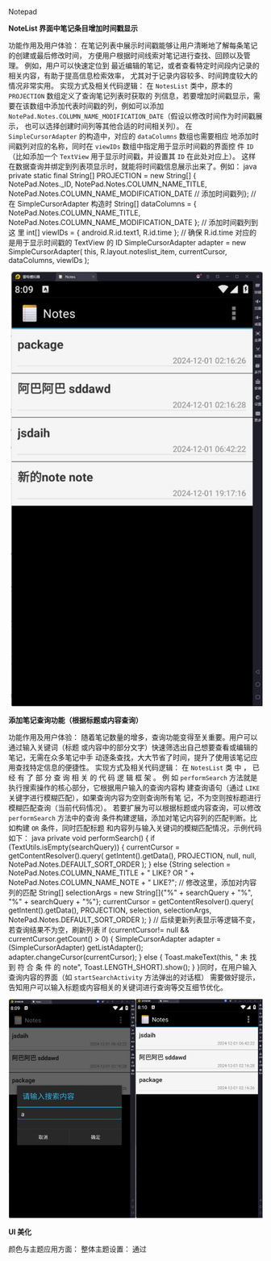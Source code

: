 Notepad 

 **NoteList 界面中笔记条目增加时间戳显示** 

功能作用及用户体验： 在笔记列表中展示时间戳能够让用户清晰地了解每条笔记的创建或最后修改时间， 方便用户根据时间线索对笔记进行查找、回顾以及管理。
例如，用户可以快速定位到 最近编辑的笔记，或者查看特定时间段内记录的相关内容，有助于提高信息检索效率， 尤其对于记录内容较多、时间跨度较大的情况非常实用。 实现方式及相关代码逻辑： 在 `NotesList` 类中，原本的 `PROJECTION` 数组定义了查询笔记列表时获取的 列信息，若要增加时间戳显示，需要在该数组中添加代表时间戳的列，例如可以添加 `NotePad.Notes.COLUMN_NAME_MODIFICATION_DATE`（假设以修改时间作为时间戳展示， 也可以选择创建时间列等其他合适的时间相关列）。 在 `SimpleCursorAdapter` 的构造中，对应的 `dataColumns` 数组也需要相应 地添加时间戳列对应的名称，同时在 `viewIDs` 数组中指定用于显示时间戳的界面控 件 `ID`（比如添加一个 `TextView` 用于显示时间戳，并设置其 `ID` 在此处对应上）。 这样在数据查询并绑定到列表项显示时，就能将时间戳信息展示出来了。例如： java private static final String[] PROJECTION = new String[] { NotePad.Notes._ID, NotePad.Notes.COLUMN_NAME_TITLE, NotePad.Notes.COLUMN_NAME_MODIFICATION_DATE // 添加时间戳列}; // 在 SimpleCursorAdapter 构造时 String[] dataColumns = { NotePad.Notes.COLUMN_NAME_TITLE, NotePad.Notes.COLUMN_NAME_MODIFICATION_DATE }; // 添加时间戳列到这 里 int[] viewIDs = { android.R.id.text1, R.id.time }; // 确保 R.id.time 对应的 是用于显示时间戳的 TextView 的 ID SimpleCursorAdapter adapter = new SimpleCursorAdapter( this, R.layout.noteslist_item, currentCursor, dataColumns, viewIDs );

![image-20241201212457488](image-20241201212457488.png)

**添加笔记查询功能（根据标题或内容查询）** 

功能作用及用户体验： 随着笔记数量的增多，查询功能变得至关重要。用户可以通过输入关键词（标题 或内容中的部分文字）快速筛选出自己想要查看或编辑的笔记，无需在众多笔记中手 动逐条查找，大大节省了时间，提升了使用该笔记应用查找特定信息的便捷性。 实现方式及相关代码逻辑： 在 `NotesList` 类 中 ， 已 经 有 了 部 分 查 询 相 关 的 代 码 逻 辑 框 架 。 例 如 `performSearch` 方法就是执行搜索操作的核心部分，它根据用户输入的查询内容构 建查询语句（通过 `LIKE` 关键字进行模糊匹配），如果查询内容为空则查询所有笔 记，不为空则按标题进行模糊匹配查询（当前代码情况）。 若要扩展为可以根据标题或内容查询，可以修改 `performSearch` 方法中的查询 条件构建逻辑，添加对笔记内容列的匹配判断。比如构建 `OR` 条件，同时匹配标题 和内容列与输入关键词的模糊匹配情况，示例代码如下： java private void performSearch() { if (TextUtils.isEmpty(searchQuery)) { currentCursor = getContentResolver().query( getIntent().getData(), PROJECTION, null, null, NotePad.Notes.DEFAULT_SORT_ORDER ); } else {String selection = NotePad.Notes.COLUMN_NAME_TITLE + " LIKE? OR " + NotePad.Notes.COLUMN_NAME_NOTE + " LIKE?"; // 修改这里，添加对内容列的匹配 String[] selectionArgs = new String[]{"%" + searchQuery + "%", "%" + searchQuery + "%"}; currentCursor = getContentResolver().query( getIntent().getData(), PROJECTION, selection, selectionArgs, NotePad.Notes.DEFAULT_SORT_ORDER ); } // 后续更新列表显示等逻辑不变，若查询结果不为空，刷新列表 if (currentCursor!= null && currentCursor.getCount() > 0) { SimpleCursorAdapter adapter = (SimpleCursorAdapter) getListAdapter(); adapter.changeCursor(currentCursor); } else { Toast.makeText(this, " 未 找 到 符 合 条 件 的 note", Toast.LENGTH_SHORT).show(); } }同时，在用户输入查询内容的界面（如 `startSearchActivity` 方法弹出的对话框） 需要做好提示，告知用户可以输入标题或内容相关的关键词进行查询等交互细节优化。

![image-20241201212558188](image-20241201212558188.png)

**UI 美化** 

颜色与主题应用方面： 整体主题设置： 通过 <style name="AppTheme"
parent="Theme.MaterialComponents.Light.NoActionBar"> 定义了应用的基础主题，其中设置了 android:windowBackground 为@color/white，这使得整个应用窗口的背景呈现白色，营造出简洁明亮的视觉基础效果。同时还定义了 AppTheme.Light 和AppTheme.Dark 两种不同风格的主题变体，分别适用于亮色和暗色模式（例如AppTheme.Dark 中 设 置 android:windowBackground 为 @color/black ，android:statusBarColor 为 @color/dark_gray 等，能呈现出暗色风格的整体界面），方便根据用户偏好或系统设置切换不同的视觉风格。控件颜色应用示例：对于 Title TextView（标题文本视图），其文本样式 AppTheme.TextAppearance.Title中定义了 android:textColor 为 #333333，文字大小为 18sp，字体为 sans 且加粗
显示，这种颜色搭配白色的背景，使得标题清晰且突出，方便用户快速识别每条笔记的主题内容。Timestamp TextView（时间戳文本视图）对应的文本样式
AppTheme.TextAppearance.Timestamp 里，文本颜色设为 #888888，字号为 12sp，常规字体样式，相对较淡的颜色用于显示时间戳信息，既能够展示必要的时间信息又不会过于突兀，与标题文字在视觉上形成主次分明的效果。
在定义的颜色资源中，还有诸如 your_color_for_edittext 和
your_color_for_linear_layout 等自定义颜色项，可以灵活应用到 EditText、
LinearLayout 等 相 应 控 件 上 。 比 如 将 EditText 的 背 景 颜 色 设 为
@color/your_color_for_edittext（示例中为白色），使其在视觉上更加整洁统一，
输入区域更清晰可见。布局与控件样式方面：
列表项布局（基于 ConstraintLayout 的布局文件）：
整体布局：除了前面提到的背景颜色和内边距设置营造出舒适的展示区域外，通过ConstraintLayout 的约束机制来精确排列控件位置。
例如 Title TextView 通过约束app:layout_constraintTop_toTopOf="parent"、
app:layout_constraintStart_toStartOf="parent" 和app:layout_constraintEnd_toEndOf="parent"，使其水平方向占满父容器并且位于顶部 ， 保 证 标 题 展 示 的 整 齐 和 突 出 。 Timestamp TextView 则 通 过app:layout_constraintTop_toBottomOf="@android:id/text1" 约束在标题下方显示，且 app:layout_constraintEnd_toEndOf="parent" 使其靠右侧对齐，符合常规的信息排列习惯，方便用户查看。
分割线：使用 <View> 元素作为分割线，宽度 match_parent 横跨整个布局宽度，高度 1dp 并设置背景颜色为 #DDDDDD，通过约束
app:layout_constraintTop_toBottomOf="@+id/time" 等使其位于时间戳下方，清晰
地划分开不同的笔记列表项，增强了列表的层次感和可读性。
标题编辑布局（基于 LinearLayout 的布局文件）：
布局排列：LinearLayout 的 orientation 为 vertical，使得内部控件按照垂直方向
依次排列。EditText 用于输入标题，设置了最大行数为 1、上下边距等属性，在有限的空间内保证标题输入的简洁性和合理性，同时开启了自动文本修正、首字母大写以及水平滚动等功能，提升用户输入体验。
按钮设置：下方的 Button 通过 android:layout_gravity="right" 使其靠右对齐，显示的文本来源于 @string/button_ok 字符串资源（方便本地化等多语言适配），并且设置了点击事件 onClick="onClickOk" 用于处理用户点击确认的操作逻辑，整体布局紧凑且符合操作流程的直观性。

笔记内容编辑布局（自定义 LinedEditText 的布局文件）：功能与样式结合：该 EditText 的自定义类
com.example.android.notepad.NoteEditor$LinedEditText 可能实现了一些特殊功能 （ 比 如 绘 制行 线 等 在 代 码 中 有 相 关 逻辑 ） ， 在 样 式 上 设 置 其 背景 为 透 明
（android:background="@android:color/transparent"），添加了内边距、垂直滚动条、渐隐边缘等属性，使得文本编辑区域既美观又实用，文本大小设为 22sp 以及开启首字母大写功能，方便用户输入和查看笔记内容，整体注重内容编辑的舒适性和便捷性。

![image-20241201212921252](image-20241201212921252.png)

**排序功能**
功能逻辑与交互方面：
排序选项定义与切换逻辑：在 NotesList 类中（结合之前提到的代码逻辑），定义了SORT_ORDERS 数组，其中包含了可供排序的列选项（比如按标题、按修改时间等），通过 currentSortOrderIndex 变量来确定当前选择的排序依据在数组中的索引位置，用 户 在 操 作 界面 （ 如 菜 单 选 项 等 地 方 ）可 以 触 发 切 换 这 个 索 引 值（ 例 如 在onCreateOptionsMenu 方法中创建排序菜单选项，并设置其点击事件监听器来实现索引值的取模自增切换等操作），进而实现切换不同排序方式的功能。同时，isAscendingOrder 变量用于控制排序的顺序是升序还是降序，也可以在相应的交互操作中进行切换，例如通过再次点击排序菜单或者设置专门的升序降序切换按钮等方式来改变其值，从而实现灵活的排序顺序调整。
排序执行与界面更新：performSort 方法承担了实际的排序执行任务，它会根据当前的 currentSortOrderIndex 和 isAscendingOrder 值构建合适的 SQL 的 ORDER BY子句（例如按选中的列并结合升序或降序关键字），然后通过内容提供者的 query 方法发起查询请求获取按照指定排序规则排序后的笔记数据。获取到新的排序后的数据后，会利用 SimpleCursorAdapter 的 changeCursor 方法更新列表显示，使得笔记列表在界面上按照新的排序顺序展示给用户，整个过程实现了从用户操作触发排序到数据重新获取并更新界面显示的完整流程，方便用户从不同排序角度查看笔记内容，有助于信息的梳理和查找。

![image-20241201212941189](image-20241201212941189.png)

